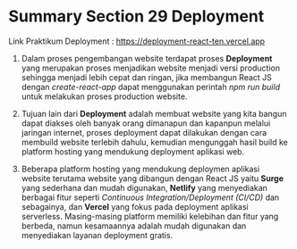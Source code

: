 # Summary Section 29 Deployment

Link Praktikum Deployment : https://deployment-react-ten.vercel.app

1. Dalam proses pengembangan website terdapat proses **Deployment** yang merupakan proses menjadikan website menjadi versi production sehingga menjadi lebih cepat dan ringan, jika membangun React JS dengan _create-react-app_ dapat menggunakan perintah _npm run build_ untuk melakukan proses production website.

2. Tujuan lain dari **Deployment** adalah membuat website yang kita bangun dapat diakses oleh banyak orang dimanapun dan kapanpun melalui jaringan internet, proses deployment dapat dilakukan dengan cara membuild website terlebih dahulu, kemudian mengunggah hasil build ke platform hosting yang mendukung deployment aplikasi web.

3. Beberapa platform hosting yang mendukung deploymen aplikasi website terutama website yang dibangun dengan React JS yaitu **Surge** yang sederhana dan mudah digunakan, **Netlify** yang menyediakan berbagai fitur seperti _Continuous Integration/Deployment (CI/CD)_ dan sebagainya, dan **Vercel** yang fokus pada deployment aplikasi serverless. Masing-masing platform memiliki kelebihan dan fitur yang berbeda, namun kesamaannya adalah mudah digunakan dan menyediakan layanan deployment gratis. 
